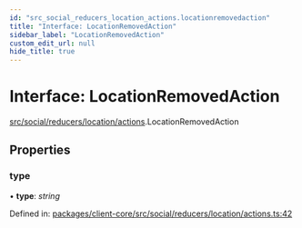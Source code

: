 ```yaml
---
id: "src_social_reducers_location_actions.locationremovedaction"
title: "Interface: LocationRemovedAction"
sidebar_label: "LocationRemovedAction"
custom_edit_url: null
hide_title: true
---
```


# Interface: LocationRemovedAction

[src/social/reducers/location/actions](../modules/src_social_reducers_location_actions.md).LocationRemovedAction

## Properties

### type

• **type**: *string*

Defined in: [packages/client-core/src/social/reducers/location/actions.ts:42](https://github.com/xr3ngine/xr3ngine/blob/7e8e151f1/packages/client-core/src/social/reducers/location/actions.ts#L42)
